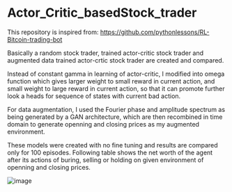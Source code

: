 # Actor_Critic_basedStock_trader

This repository is inspired from: https://github.com/pythonlessons/RL-Bitcoin-trading-bot

Basically a random stock trader, trained actor-critic stock trader and augmented data trained actor-crtic stock trader are created and compared. 

Instead of constant gamma in learning of actor-critic, I modified into omega function which gives larger weight to small reward in current action, and small weight to large reward in current action, so that it can promote further look a heads for sequence of states with current bad action.

For data augmentation, I used the Fourier phase and amplitude spectrum as being generated by a GAN architecture, which are then recombined in time domain to generate openning and closing prices as my augmented environment.

These models were created with no fine tuning and results are compared only for 100 episodes. Following table shows the net worth of the agent after its actions of buring, selling or holding on given environment of openning and closing prices.

![image](https://user-images.githubusercontent.com/47445756/171567381-58f85e31-f4e3-4ff9-a931-c73828793e4a.png)


